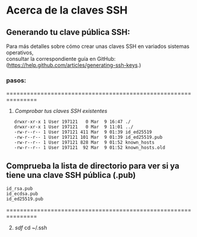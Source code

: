 # Acerca de la claves SSH  

## Generando tu clave pública SSH:

Para más detalles sobre cómo crear unas claves SSH en variados sistemas operativos,  
consultar la correspondiente guía en GitHub: (https://help.github.com/articles/generating-ssh-keys.)  

### pasos:  

===============================================================
1. *Comprobar tus claves SSH existentes*  

 ~~~ls -al ~/.ssh/
    drwxr-xr-x 1 User 197121   0 Mar  9 16:47 ./
    drwxr-xr-x 1 User 197121   0 Mar  9 11:01 ../
    -rw-r--r-- 1 User 197121 411 Mar  9 01:39 id_ed25519
    -rw-r--r-- 1 User 197121 101 Mar  9 01:39 id_ed25519.pub
    -rw-r--r-- 1 User 197121 828 Mar  9 01:52 known_hosts
    -rw-r--r-- 1 User 197121  92 Mar  9 01:52 known_hosts.old  
~~~
## Comprueba la lista de directorio para ver si ya tiene una clave SSH pública (.pub)

    id_rsa.pub
    id_ecdsa.pub
    id_ed25519.pub
===============================================================  

 2. *sdf*
 cd ~/.ssh
